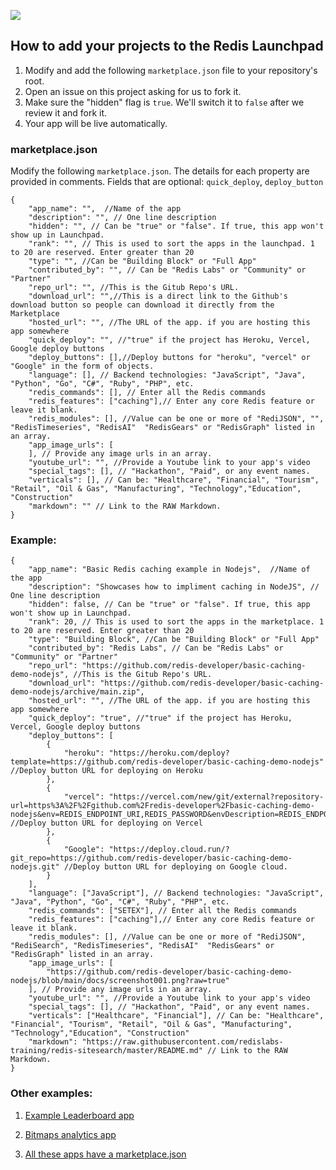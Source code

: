 <img src="https://raw.githubusercontent.com/redis-developer/adding-apps-to-redis-marketplace/master/marketplace-app-banner.png" ></img>

## How to add your projects to the Redis Launchpad
1. Modify and add the following `marketplace.json` file to your repository's root. 
2. Open an issue on this project asking for us to fork it.
3. Make sure the "hidden" flag is `true`. We'll switch it to `false` after we review it and fork it. 
4. Your app will be live automatically.


### marketplace.json
Modify the following `marketplace.json`. The details for each property are provided in comments. Fields that are optional: `quick_deploy`, `deploy_button`
```
{
    "app_name": "",  //Name of the app
    "description": "", // One line description
    "hidden": "", // Can be "true" or "false". If true, this app won't show up in Launchpad.
    "rank": "", // This is used to sort the apps in the launchpad. 1 to 20 are reserved. Enter greater than 20
    "type": "", //Can be "Building Block" or "Full App"
    "contributed_by": "", // Can be "Redis Labs" or "Community" or "Partner"
    "repo_url": "", //This is the Gitub Repo's URL.
    "download_url": "",//This is a direct link to the Github's download button so people can download it directly from the Marketplace
    "hosted_url": "", //The URL of the app. if you are hosting this app somewhere
    "quick_deploy": "", //"true" if the project has Heroku, Vercel, Google deploy buttons
    "deploy_buttons": [],//Deploy buttons for "heroku", "vercel" or "Google" in the form of objects.
    "language": [], // Backend technologies: "JavaScript", "Java", "Python", "Go", "C#", "Ruby", "PHP", etc. 
    "redis_commands": [], // Enter all the Redis commands
    "redis_features": ["caching"],// Enter any core Redis feature or leave it blank.
    "redis_modules": [], //Value can be one or more of "RediJSON", "", "RedisTimeseries", "RedisAI"  "RedisGears" or "RedisGraph" listed in an array. 
    "app_image_urls": [
    ], // Provide any image urls in an array.
    "youtube_url": "", //Provide a Youtube link to your app's video
    "special_tags": [], // "Hackathon", "Paid", or any event names.
    "verticals": [], // Can be: "Healthcare", "Financial", "Tourism", "Retail", "Oil & Gas", "Manufacturing", "Technology","Education", "Construction"  
    "markdown": "" // Link to the RAW Markdown.
}
```

### Example:
```
{
    "app_name": "Basic Redis caching example in Nodejs",  //Name of the app
    "description": "Showcases how to impliment caching in NodeJS", // One line description
    "hidden": false, // Can be "true" or "false". If true, this app won't show up in Launchpad.
    "rank": 20, // This is used to sort the apps in the marketplace. 1 to 20 are reserved. Enter greater than 20
    "type": "Building Block", //Can be "Building Block" or "Full App"
    "contributed_by": "Redis Labs", // Can be "Redis Labs" or "Community" or "Partner"
    "repo_url": "https://github.com/redis-developer/basic-caching-demo-nodejs", //This is the Gitub Repo's URL.
    "download_url": "https://github.com/redis-developer/basic-caching-demo-nodejs/archive/main.zip",
    "hosted_url": "", //The URL of the app. if you are hosting this app somewhere
    "quick_deploy": "true", //"true" if the project has Heroku, Vercel, Google deploy buttons
    "deploy_buttons": [
        {
            "heroku": "https://heroku.com/deploy?template=https://github.com/redis-developer/basic-caching-demo-nodejs" //Deploy button URL for deploying on Heroku
        },
        {
            "vercel": "https://vercel.com/new/git/external?repository-url=https%3A%2F%2Fgithub.com%2Fredis-developer%2Fbasic-caching-demo-nodejs&env=REDIS_ENDPOINT_URI,REDIS_PASSWORD&envDescription=REDIS_ENDPOINT_URI%20is%20required%20at%20least%20to%20connect%20to%20Redis%20clouding%20server" //Deploy button URL for deploying on Vercel
        },
        {
            "Google": "https://deploy.cloud.run/?git_repo=https://github.com/redis-developer/basic-caching-demo-nodejs.git" //Deploy button URL for deploying on Google cloud.
        }
    ],
    "language": ["JavaScript"], // Backend technologies: "JavaScript", "Java", "Python", "Go", "C#", "Ruby", "PHP", etc. 
    "redis_commands": ["SETEX"], // Enter all the Redis commands
    "redis_features": ["caching"],// Enter any core Redis feature or leave it blank.
    "redis_modules": [], //Value can be one or more of "RediJSON", "RediSearch", "RedisTimeseries", "RedisAI"  "RedisGears" or "RedisGraph" listed in an array. 
    "app_image_urls": [
        "https://github.com/redis-developer/basic-caching-demo-nodejs/blob/main/docs/screenshot001.png?raw=true"
    ], // Provide any image urls in an array.
    "youtube_url": "", //Provide a Youtube link to your app's video
    "special_tags": [], // "Hackathon", "Paid", or any event names.
    "verticals": ["Healthcare", "Financial"], // Can be: "Healthcare", "Financial", "Tourism", "Retail", "Oil & Gas", "Manufacturing", "Technology","Education", "Construction"  
    "markdown": "https://raw.githubusercontent.com/redislabs-training/redis-sitesearch/master/README.md" // Link to the RAW Markdown.
}
```

### Other examples:
1. [Example Leaderboard app](https://github.com/redis-developer/basic-redis-leaderboard-demo-nodejs/blob/master/marketplace.json)

2. [Bitmaps analytics app](https://github.com/redis-developer/basic-analytics-dashboard-redis-bitmaps-nodejs/blob/main/marketplace.json)

 3. [All these apps have a marketplace.json](https://github.com/redis-developer?q=basic&type=&language=&sort=) 
